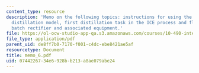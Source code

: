 ```yaml
---
content_type: resource
description: 'Memo on the following topics: instructions for using the ABACUSS batch
  distillation model, first distillation task in the ICE process and flowsheet for
  batch rectifier and associated equipment.'
file: https://ol-ocw-studio-app-qa.s3.amazonaws.com/courses/10-490-integrated-chemical-engineering-i-fall-2006/0744226734e6928bb213a8ae079abe24_memo_6.pdf
file_type: application/pdf
parent_uid: de8ff7b0-7170-f001-c4dc-ebe8421ae5af
resourcetype: Document
title: memo_6.pdf
uid: 07442267-34e6-928b-b213-a8ae079abe24
---
```

